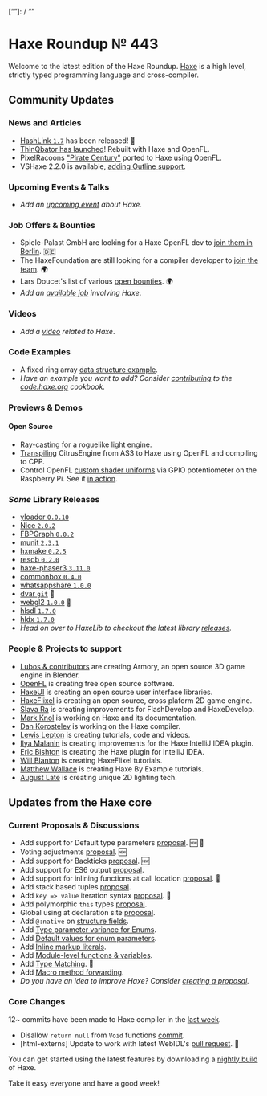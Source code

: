 [_template]: ../templates/roundup.html
[date]: / "2018-08-09 09:19:00"
[modified]: / "2018-08-09 09:29:00"
[published]: / "2018-08-09 12:00:00"
[description]: / "The latest news covering the Haxe community, featuring upcoming talks, the latest HaxeLib releases, game previews and lots more!"
[“”]: / “”

# Haxe Roundup № 443

Welcome to the latest edition of the Haxe Roundup. [Haxe](http://haxe.org/?ref=haxe.io) is a high level, strictly typed programming language and cross-compiler.

## Community Updates

### News and Articles

- [HashLink `1.7`](https://github.com/HaxeFoundation/hashlink/releases/tag/1.7) has been released! :tada:
- [ThinQbator has launched](https://twitter.com/ThinQbatorApp/status/1026187296175939584)! Rebuilt with Haxe and OpenFL.
- PixelRacoons ["Pirate Century"](https://twitter.com/andreas_drewke/status/1026504350997393408) ported to Haxe using OpenFL.
- VSHaxe 2.2.0 is available, [adding Outline support](https://twitter.com/Gama11_/status/1020070992163590145).

### Upcoming Events & Talks

- _Add an [upcoming event](https://github.com/skial/haxe.io/labels/events) about Haxe._

### Job Offers & Bounties

- Spiele-Palast GmbH are looking for a Haxe OpenFL dev to [join them in Berlin](https://community.haxe.org/t/game-developer-in-berlin-germany-haxe-openfl/875). :de:
- The HaxeFoundation are still looking for a compiler developer to [join the team](https://haxe.org/blog/hf-is-recruiting/). :earth_africa:
- Lars Doucet's list of various [open bounties](https://github.com/larsiusprime/larsBounties/issues). :earth_africa:
- _Add an [available job](https://github.com/skial/haxe.io/labels/jobs) involving Haxe_.

### Videos

- _Add a [video](https://github.com/skial/haxe.io/labels/jobs) related to Haxe_.

### Code Examples

- A fixed ring array [data structure example](https://code.haxe.org/category/data-structures/ring-array.html).
- _Have an example you want to add? Consider [contributing](https://github.com/HaxeFoundation/code-cookbook#contributing-articles) to the [code.haxe.org](https://code.haxe.org/) cookbook._

### Previews & Demos

#### Open Source

- [Ray-casting](https://twitter.com/larsiusprime/status/1026679378820980736) for a roguelike light engine.
- [Transpiling](https://twitter.com/jaimedominguez/status/1026055378373627904) CitrusEngine from AS3 to Haxe using OpenFL and compiling to CPP.
- Control OpenFL [custom shader uniforms](https://twitter.com/gepatto/status/1026869614058328064) via GPIO potentiometer on the Raspberry Pi. See it [in action](https://twitter.com/gepatto/status/1027241379381030913).

### _Some_ Library Releases

- [yloader `0.0.10`](https://lib.haxe.org/p/yloader)
- [Nice `2.0.2`](https://lib.haxe.org/p/Nice)
- [FBPGraph `0.0.2`](https://lib.haxe.org/p/FBPGraph)
- [munit `2.3.1`](https://lib.haxe.org/p/munit)
- [hxmake `0.2.5`](https://lib.haxe.org/p/hxmake)
- [resdb `0.2.0`](https://lib.haxe.org/p/resdb)
- [haxe-phaser3 `3.11.0`](https://lib.haxe.org/p/haxe-phaser3)
- [commonbox `0.4.0`](https://lib.haxe.org/p/commonbox)
- [whatsappshare `1.0.0`](https://lib.haxe.org/p/whatsappshare)
- [dvar `git`](https://github.com/dyarosla/dvar) :star2:
- [webgl2 `1.0.0`](https://lib.haxe.org/p/webgl2) :star2:
- [hlsdl `1.7.0`](https://lib.haxe.org/p/hlsdl)
- [hldx `1.7.0`](https://lib.haxe.org/p/hldx)
- _Head on over to HaxeLib to checkout the latest library [releases](http://lib.haxe.org/recent)._

### People & Projects to support

- [Lubos & contributors](https://armory3d.org/fund) are creating Armory, an open source 3D game engine in Blender.
- [OpenFL](https://www.patreon.com/openfl) is creating free open source software.
- [HaxeUI](https://www.patreon.com/haxeui) is creating an open source user interface libraries.
- [HaxeFlixel](https://www.patreon.com/haxeflixel) is creating an open source, cross plaform 2D game engine.
- [Slava Ra](https://www.patreon.com/slavara) is creating improvements for FlashDevelop and HaxeDevelop.
- [Mark Knol](https://www.patreon.com/markknol) is working on Haxe and its documentation.
- [Dan Korostelev](https://www.patreon.com/nadako) is working on the Haxe compiler.
- [Lewis Lepton](https://www.patreon.com/lewislepton) is creating tutorials, code and videos.
- [Ilya Malanin](https://www.patreon.com/mayakwd) is creating improvements for the Haxe IntelliJ IDEA plugin.
- [Eric Bishton](https://www.patreon.com/EricBishton) is creating the Haxe plugin for IntelliJ IDEA.
- [Will Blanton](https://www.patreon.com/x01010111) is creating HaxeFlixel tutorials.
- [Matthew Wallace](https://www.patreon.com/haxeexamples) is creating Haxe By Example tutorials.
- [August Late](http://www.patreon.com/augustlate) is creating unique 2D lighting tech.

## Updates from the Haxe core

### Current Proposals & Discussions

- Add support for Default type parameters [proposal](https://github.com/HaxeFoundation/haxe-evolution/pull/50). :new: :star2:
- Voting adjustments [proposal](https://github.com/HaxeFoundation/haxe-evolution/pull/48). :new:
- Add support for Backticks [proposal](https://github.com/HaxeFoundation/haxe-evolution/pull/49). :new:
- Add support for ES6 output [proposal](https://github.com/HaxeFoundation/haxe-evolution/pull/47).
- Add support for inlining functions at call location [proposal](https://github.com/HaxeFoundation/haxe-evolution/pull/45). :star2:
- Add stack based tuples [proposal](https://github.com/HaxeFoundation/haxe-evolution/pull/38).
- Add `key => value` iteration syntax [proposal](https://github.com/HaxeFoundation/haxe-evolution/pull/37). :star2:
- Add polymorphic `this` types [proposal](https://github.com/HaxeFoundation/haxe-evolution/pull/36).
- Global using at declaration site [proposal](https://github.com/HaxeFoundation/haxe-evolution/issues/35).
- Add `@:native` on [structure fields](https://github.com/HaxeFoundation/haxe-evolution/pull/32).
- Add [Type parameter variance for Enums](https://github.com/HaxeFoundation/haxe-evolution/pull/28).
- Add [Default values for enum parameters](https://github.com/HaxeFoundation/haxe-evolution/issues/27).
- Add [Inline markup literals](https://github.com/HaxeFoundation/haxe-evolution/pull/26).
- Add [Module-level functions & variables](https://github.com/HaxeFoundation/haxe-evolution/pull/24).
- Add [Type Matching](https://github.com/HaxeFoundation/haxe-evolution/pull/20). :star2:
- Add [Macro method forwarding](https://github.com/HaxeFoundation/haxe-evolution/pull/18).
- _Do you have an idea to improve Haxe? Consider [creating a proposal]._

### Core Changes

12~ commits have been made to Haxe compiler in the [last week].

- Disallow `return null` from `Void` functions [commit](https://github.com/HaxeFoundation/haxe/commit/0705b144e3a7745e44b4ed1f75cfa044d6b8708e).
- [html-externs] Update to work with latest WebIDL's [pull request](https://github.com/HaxeFoundation/html-externs/pull/8). :star2:

You can get started using the latest features by downloading a [nightly build] of Haxe.

Take it easy everyone and have a good week!

[nightly build]: http://build.haxe.org
[creating a proposal]: https://github.com/HaxeFoundation/haxe-evolution
[last week]: https://github.com/issues?utf8=%E2%9C%93&q=closed%3A2018-08-02..2018-08-09+org%3Ahaxefoundation+is%3Aclosed+
